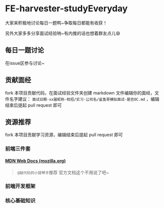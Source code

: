 # FE-harvester-studyEveryday

大家来积极地讨论每日一题鸭~争取每日都能有收获！

另外大家多多分享面试经验呐~有内推的话也想着群友点儿😄

## 每日一题讨论

在issue区参与讨论~

## 贡献面经

fork 本项目贡献代码，在面试经验文件夹创建 markdown 文件编辑你的面经，文件名字建议： `面试日期-xx届昵称-校招/实习-公司名/鲨鱼哥模拟面试-是否OC.md` ，编辑结束后提起 pull request 即可



## 资源推荐

fork 本项目贡献学习资源，编辑结束后提起 pull request 即可

### 前端三件套

#### [MDN Web Docs (mozilla.org)](https://developer.mozilla.org/zh-CN/)

> `@敲代码的小提琴手`推荐 官方文档这个不用说了吧~

### 前端开发框架



### 核心基础知识